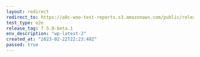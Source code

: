 ```yaml
---
layout: redirect
redirect_to: https://a8c-woo-test-reports.s3.amazonaws.com/public/release/7.5.0-beta.1/wp-latest-2/e2e/index.html
test_type: e2e
release_tag: 7.5.0-beta.1
env_description: "wp-latest-2"
created_at: "2023-02-22T22:23:48Z"
passed: true
---
```


